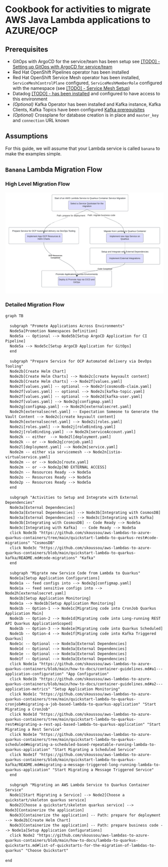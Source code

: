 # Cookbook for activities to migrate AWS Java Lambda applications to AZURE/OCP

## Prerequisites
- GitOps with ArgoCD for the service/team has been setup see [[TODO] - Setting up GitOps with ArgoCD for service/team](TODO)
- Red Hat OpenShift Pipelines operator has been installed
- Red Hat OpenShift Service Mesh operator has been installed, `ServiceMeshControlPlane` configured, `ServiceMeshMemberRole` configured with the namespace (see [[TODO] - Service Mesh Setup](TODO)) 
- Datadog [[TODO] - has been installed](TODO) and configured to have access to this environment
- *(Optional)* Kafka Operator has been installed and Kafka instance, Kafka Clients, Kafka Topics have been configured [Kafka prerequisites](quickstart-lambda-to-quarkus-kafka/README.md#prerequisites)
- *(Optional)* Crossplane for database creation is in place and `master_key` and `connection` URL known

## Assumptions
For this guide, we will assume that your Lambda service is called `banana` to make the examples simple.

## `Banana` Lambda Migration Flow

### High Level Migration Flow

![High Level Migration FLow](images/HighLevelMigrationFlow-Lamda-to-Quarkus.png)

### Detailed Migration Flow

```mermaid
graph TB

  subgraph "Promote Applications Across Environments"
  Node5a[Promotion Namespaces Definition]
  Node5a -- Optional --> Node5b[Setup ArgoCD Application for CI Pipeline]
  Node5a --> Node5c[Setup ArgoCD Application for GitOps]
  end

  subgraph "Prepare Service for OCP Automated delivery via DevOps Tooling"
  Node2b[Create Helm Chart]
  Node2b[Create Helm Charts] --> Node2c[create keyvault content]
  Node2b[Create Helm charts] --> Node2f[values.yaml]
  Node2f[values.yaml] -- optional --> Node2r[cosmosdb-claim.yaml]
  Node2f[values.yaml] -- optional --> Node2s[kafka-topic.yaml]
  Node2f[values.yaml] -- optional --> Node2d[kafka-user.yaml]
  Node2f[values.yaml] --> Node2g[configmap.yaml]
  Node2g[configmap.yaml] --> Node2h[externalsecret.yaml]
  Node2h[externalsecret.yaml] -- Expectation Someone to Generate the Vault Content --> Node2c[create keyvault content]
  Node2h[externalsecret.yaml] --> Node2i[roles.yaml]
  Node2i[roles.yaml] --> Node2j[roleBinding.yaml]
  Node2j[roleBinding.yaml] --> Node2k[serviceAccount.yaml]
  Node2k -- either  --> Node2l[deployment.yaml]
  Node2k -- or --> Node2q[cronjob.yaml]
  Node2l[deployment.yaml] --> Node2m[service.yaml]
  Node2m -- either via servicemesh --> Node2n[istio-virtualservice.yaml]
  Node2m -- or --> Node2o[route.yaml]
  Node2m -- or --> Node2p[NO EXTERNAL ACCESS]
  Node2n -- Resources Ready --> Node5a
  Node2o -- Resources Ready --> Node5a
  Node2p -- Resources Ready --> Node5a
  end

  subgraph "Activities to Setup and Integrate with External Dependencies"
  Node3a[External Dependencies]
  Node3a[External Dependencies] --> Node3b[Integrating with CosmosDB]
  Node3a[External Dependencies] --> Node3c[Integrating with Kafka]
  Node3b[Integrating with CosmosDB] -- Code Ready --> Node5a
  Node3c[Integrating with Kafka]  -- Code Ready --> Node5a
  click Node3b "https://github.com/skoussou/aws-lambdas-to-azure-quarkus-containers/tree/main/quickstart-lambda-to-quarkus-rest#code-migrations" "CosmosDB"
  click Node3c "https://github.com/skoussou/aws-lambdas-to-azure-quarkus-containers/blob/main/quickstart-lambda-to-quarkus-kafka/README.md#code-migrations" "Kafka"
  end

  subgraph "Migrate new Service Code from Lambda to Quarkus"
  Node1a[Setup Application Configurations]
  Node1a -- feed configs into --> Node2g[configmap.yaml]
  Node1a -- feed sensitive configs into --> Node2h[externalsecret.yaml]
  Node1b[Setup Application Monitoring]
  Node1a --> Node1b[Setup Application Monitoring]
  Node1b -- Option-1 --> Node1c[Migrating code into CronJob Quarkus Application Main]
  Node1b -- Option-2 --> Node1d[Migrating code into Long-running REST API Quarkus ApplicationScoped]
  Node1b -- Option-3 --> Node1e[Migrating code into Quarkus Scheduled]
  Node1b -- Option-4 --> Node1f[Migrating code into Kafka Triggered Quarkus]
  Node1c -- Optional --> Node3a[External Dependencies]
  Node1d -- Optional --> Node3a[External Dependencies]
  Node1e -- Optional --> Node3a[External Dependencies]
  Node1f -- Optional --> Node3a[External Dependencies]
  click Node1a "https://github.com/skoussou/aws-lambdas-to-azure-quarkus-containers/blob/main/how-to-docs/container-guidelines.md#a1---application-configuration" "App Configuration"
  click Node1b "https://github.com/skoussou/aws-lambdas-to-azure-quarkus-containers/blob/main/how-to-docs/container-guidelines.md#a2---application-metrics" "Setup Application Monitoring"
  click Node1c "https://github.com/skoussou/aws-lambdas-to-azure-quarkus-containers/tree/main/quickstart-lambda-to-quarkus-cronjob#migrating-a-job-based-lambda-to-quarkus-application" "Start Migrating a CronJob"
  click Node1d "https://github.com/skoussou/aws-lambdas-to-azure-quarkus-containers/tree/main/quickstart-lambda-to-quarkus-rest#migrating-a-rest-api-based-lambda-to-quarkus-application" "Start Migrating a Rest Service"
  click Node1e "https://github.com/skoussou/aws-lambdas-to-azure-quarkus-containers/tree/main/quickstart-lambda-to-quarkus-scheduled#migrating-a-scheduled-based-repeatable-running-lambda-to-quarkus-application" "Start Migrating a Scheduled Service"
  click Node1f "https://github.com/skoussou/aws-lambdas-to-azure-quarkus-containers/blob/main/quickstart-lambda-to-quarkus-kafka/README.md#migrating-a-message-triggered-long-running-lambda-to-quarkus-application" "Start Migrating a Message Triggered Service"
  end

  subgraph "Migrating an AWS Lambda Service to Quarkus Container Service"
  Node1[Start Migrating a Service] --> Node2[Choose a quickstart/skeleton quarkus service]
  Node2[Choose a quickstart/skeleton quarkus service] --> Node3[Containerize the application]
  Node3[Containerize the application] -- Path: prepare for deployment --> Node2b[Create Helm Chart]
  Node3[Containerize the application] -- Path: prepare business code --> Node1a[Setup Application Configurations]
  click Node2 "https://github.com/skoussou/aws-lambdas-to-azure-quarkus-containers/blob/main/how-to-docs/lambda-to-quarkus-quickstarts.md#list-of-quickstarts-for-the-migration-of-lambdas-to-quarkus" "Choose Quickstart"

end
```






